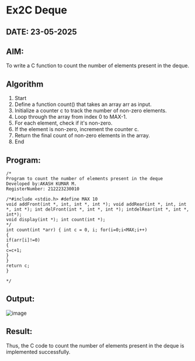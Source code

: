 # Ex2C Deque
## DATE: 23-05-2025
## AIM:
To write a C function to count the number of elements present in the deque.

## Algorithm
1.	Start
2.	Define a function count() that takes an array arr as input.
3.	Initialize a counter c to track the number of non-zero elements.
4.	Loop through the array from index 0 to MAX-1.
5.	For each element, check if it's non-zero.
6.	If the element is non-zero, increment the counter c.
7.	Return the final count of non-zero elements in the array.
8.	End

## Program:
```
/*
Program to count the number of elements present in the deque
Developed by:AKASH KUMAR M.
RegisterNumber: 212223230010

/*#include <stdio.h> #define MAX 10
void addFront(int *, int, int *, int *); void addRear(int *, int, int *, int *); int delFront(int *, int *, int *); intdelRear(int *, int *, int*);
void display(int *); int count(int *);
*/
int count(int *arr) { int c = 0, i; for(i=0;i<MAX;i++)
{
if(arr[i]!=0)
{
c=c+1;
}
}
return c;
}

*/
```

## Output:

![image](https://github.com/user-attachments/assets/8cd4457e-1549-431f-a3f4-d70c91c69892)

## Result:
Thus, the C code to count the number of elements present in the deque is implemented successfully.
